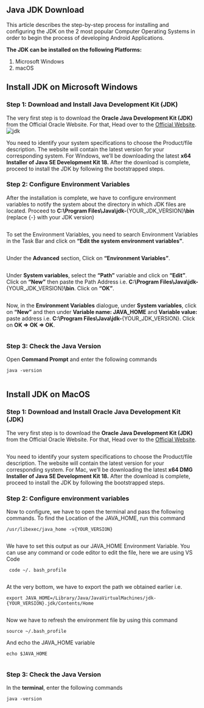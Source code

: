 <h2 id="java-jdk-download">Java JDK Download</h2>
<p>This article describes the step-by-step process for installing and configuring the JDK on the 2 most popular Computer Operating Systems in order to begin the process of developing Android Applications.</p>
<p><strong>The JDK can be installed on the following Platforms:</strong></p>
<ol>
<li>Microsoft Windows</li>
<li>macOS</li>
</ol>
<h2 id="install-jdk-on-microsoft-windows">Install JDK on Microsoft Windows</h2>
<h3 id="step-1-download-and-install-java-development-kit-jdk"><strong>Step 1: Download and Install Java Development Kit (JDK)</strong></h3>
<p>The very first step is to download the  <strong>Oracle Java Development Kit (JDK)</strong>  from the Official Oracle Website. For that, Head over to the  <a href="https://www.oracle.com/java/technologies/downloads/#jdk18-windows">Official Website</a>.<br>
<img src="https://media.geeksforgeeks.org/wp-content/uploads/20220622114149/Step1DownloadingJDKforWindows.png" alt="jdk"></p>
<p>You need to identify your system specifications to choose the Product/file description. The website will contain the latest version for your corresponding system. For Windows, we’ll be downloading the latest <strong>x64 Installer of Java SE Development Kit 18.</strong> After the download is complete, proceed to install the JDK by following the bootstrapped steps.<br>
<img src="https://media.geeksforgeeks.org/wp-content/uploads/20220622175210/Step1InstallingJDKforWindows.png" alt=""></p>
<h3 id="step-2-configure-environment-variables"><strong>Step 2: Configure Environment Variables</strong></h3>
<p>After the installation is complete, we have to configure environment variables to notify the system about the directory in which JDK files are located. Proceed to  <strong>C:\Program Files\Java\jdk-</strong>{YOUR_JDK_VERSION}<strong>\bin</strong>  (replace {-} with your JDK version)</p>
<p><img src="https://media.geeksforgeeks.org/wp-content/uploads/20220622115447/Step2LocatingJDKFile.png" alt=""></p>
<p>To set the Environment Variables, you need to search Environment Variables in the Task Bar and click on <strong>“Edit the system environment variables”</strong>.</p>
<p><img src="https://media.geeksforgeeks.org/wp-content/uploads/20220622115655/Step2ConfiguringEnvironmentVariables.png" alt=""></p>
<p>Under the  <strong>Advanced</strong>  section, Click on  <strong>“Environment Variables”</strong>.</p>
<p><img src="https://media.geeksforgeeks.org/wp-content/uploads/20220622115847/Step2SettingEnvironmentVariable.png" alt=""></p>
<p>Under <strong>System variables</strong>, select the <strong>“Path”</strong> variable and click on <strong>“Edit”</strong>. Click on <strong>“New”</strong> then paste the Path Address i.e. <strong>C:\Program Files\Java\jdk-</strong>{YOUR_JDK_VERSION}<strong>\bin</strong>. Click on <strong>“OK”</strong>.</p>
<p><img src="https://media.geeksforgeeks.org/wp-content/uploads/20220622120027/Step2SettingPathEnvironmentVariable.png" alt=""></p>
<p>Now, in the <strong>Environment Variables</strong> dialogue, under <strong>System variables</strong>, click on <strong>“New”</strong> and then under <strong>Variable name: JAVA_HOME</strong> and <strong>Variable value:</strong> paste address i.e. <strong>C:\Program Files\Java\jdk-</strong>{YOUR_JDK_VERSION}. Click on <strong>OK =&gt; OK =&gt; OK</strong>.</p>
<p><img src="https://media.geeksforgeeks.org/wp-content/uploads/20220622120141/Step2SettingJAVAHOMEEnvironmentVariable.png" alt=""></p>
<h3 id="step-3-check-the-java-version"><strong>Step 3: Check the Java Version</strong></h3>
<p>Open  <strong>Command Prompt</strong> and enter the following commands</p>
<pre><code>java -version
</code></pre>
<p><img src="https://media.geeksforgeeks.org/wp-content/uploads/20220622120248/Step3CheckingJDKVersion.png" alt=""></p>
<h2 id="install-jdk-on-macos">Install JDK on MacOS</h2>
<h3 id="step-1-download-and-install-oracle-java-development-kit-jdk"><strong>Step 1: Download and Install Oracle Java Development Kit (JDK)</strong></h3>
<p>The very first step is to download the  <strong>Oracle Java Development Kit (JDK)</strong>  from the Official Oracle Website. For that, Head over to the  <a href="https://www.oracle.com/java/technologies/downloads/#jdk18-mac">Official Website</a>.</p>
<p><img src="https://media.geeksforgeeks.org/wp-content/uploads/20220629181918/Step1DownloadOracleJavaDevelopmentKit.png" alt=""></p>
<p>You need to identify your system specifications to choose the Product/file description. The website will contain the latest version for your corresponding system. For Mac, we’ll be downloading the latest <strong>x64 DMG Installer of Java SE Development Kit 18.</strong> After the download is complete, proceed to install the JDK by following the bootstrapped steps.<br>
<img src="https://media.geeksforgeeks.org/wp-content/uploads/20220629181941/Step1InstallingOracleJavaDevelopmentKit.png" alt=""></p>
<h3 id="step-2-configure-environment-variables-1"><strong>Step 2: Configure environment variables</strong></h3>
<p>Now to configure, we have to open the terminal and pass the following commands. To find the Location of the JAVA_HOME, run this command</p>
<pre><code>/usr/libexec/java_home -v{YOUR_VERSION}
</code></pre>
<p><img src="https://media.geeksforgeeks.org/wp-content/uploads/20220629182010/Step2ConfiguringEnvironmentVariables.png" alt=""></p>
<p>We have to set this output as our JAVA_HOME Environment Variable. You can use any command or code editor to edit the file, here we are using VS Code</p>
<pre><code> code ~/. bash_profile
</code></pre>
<p><img src="https://media.geeksforgeeks.org/wp-content/uploads/20220629182040/Step2ConfiguringJAVAHOME.png" alt=""></p>
<p>At the very bottom, we have to export the path we obtained earlier i.e.</p>
<pre><code>export JAVA_HOME=/Library/Java/JavaVirtualMachines/jdk-{YOUR_VERSION}.jdk/Contents/Home
</code></pre>
<p><img src="https://media.geeksforgeeks.org/wp-content/uploads/20220629182214/Step2ConfiguredJAVAHOMEPath.png" alt=""></p>
<p>Now we have to refresh the environment file by using this command</p>
<pre><code>source ~/.bash_profile
</code></pre>
<p>And echo the JAVA_HOME variable</p>
<pre><code>echo $JAVA_HOME
</code></pre>
<p><img src="https://media.geeksforgeeks.org/wp-content/uploads/20220629182235/Step2RefreshedJAVAHOMEEnvironmentVariable.png" alt=""></p>
<h3 id="step-3-check-the-java-version-1"><strong>Step 3: Check the Java Version</strong></h3>
<p>In the  <strong>terminal</strong>, enter the following commands</p>
<pre><code>java -version
</code></pre>
<p><img src="https://media.geeksforgeeks.org/wp-content/uploads/20220629182335/Step3CheckingJavaVersion.png" alt=""></p>

